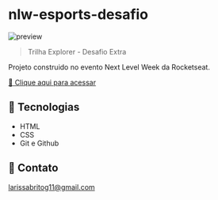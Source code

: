 # nlw-esports-desafio

![preview](./assets/preview.png)


> Trilha Explorer - Desafio Extra


Projeto construido no evento Next Level Week da Rocketseat.


[🔗 Clique aqui para acessar]( )


## 🔧 Tecnologias

- HTML
- CSS
- Git e Github


## 📧 Contato

larissabritog11@gmail.com
